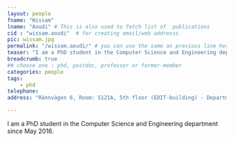 ```yaml
---
layout: people
fname: "Wissam"
lname: "Aoudi" # This is also used to fetch list of  publications
cid : "wissam.aoudi"  # for creating email/web addresss
pic: wissam.jpg
permalink: "/wissam.aoudi/" # you can use the same as previous line here
teaser: "I am a PhD student in the Computer Science and Engineering department since May 2016."
breadcrumb: true
## choose one : phd, postdoc, professor or former-member
categories: people
tags:
    - phd
telephone: 
address: "Rännvägen 6, Room: 5121A, 5th floor (EDIT-building) - Department of Computer Science and Engineering, Chalmers University of Technology, 412-96, Gothenburg, Sweden"

---
```

I am a PhD student in the Computer Science and Engineering department since May 2016.
